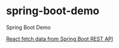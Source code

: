# spring-boot-demo
Spring Boot Demo

[React fetch data from Spring Boot REST API](https://matthung0807.blogspot.com/2021/07/react-fetch-data-from-spring-boot-rest-api.html)